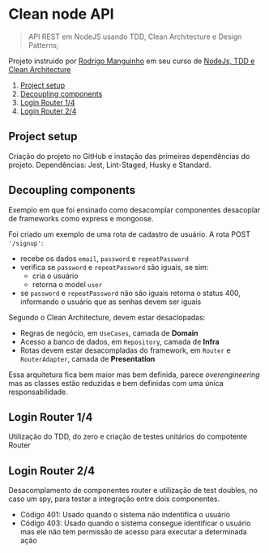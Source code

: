 # Clean node API
> API REST em NodeJS usando TDD, Clean Architecture e Design Patterns;

Projeto instruido por [Rodrigo Manguinho](https://www.linkedin.com/in/rmanguinho/) em seu curso de [NodeJs, TDD e Clean Architecture](https://www.youtube.com/playlist?list=PL9aKtVrF05DyEwK5kdvzrYXFdpZfj1dsG)

1. [Project setup](#project-setup)
2. [Decoupling components](#decoupling-components)
3. [Login Router 1/4](#login-router-14)
3. [Login Router 2/4](#login-router-24)

## Project setup
Criação do projeto no GitHub e instação das primeiras dependências do projeto. Dependências: Jest, Lint-Staged, Husky e Standard.

## Decoupling components
Exemplo em que foi ensinado como desacomplar componentes desacoplar de frameworks como express e mongoose.

Foi criado um exemplo de uma rota de cadastro de usuário. A rota POST `'/signup'`:
- recebe os dados `email`, `password` e `repeatPassword`
- verifica se `password` e `repeatPassword` são iguais, se sim:
    - cria o usuário
    - retorna o model `user`
- se `password` e `repeatPassword` não são iguais retorna o status 400, informando o usuário que as senhas devem ser iguais

Segundo o Clean Architecture, devem estar desaclopadas:
- Regras de negócio, em `UseCases`, camada de __Domain__
- Acesso a banco de dados, em `Repository`, camada de __Infra__
- Rotas devem estar desacompladas do framework, em `Router` e `RouterAdapter`, camada de __Presentation__

Essa arquitetura fica bem maior mas bem definida, parece _overengineering_ mas as classes estão reduzidas e bem definidas com uma única responsabilidade.

## Login Router 1/4
Utilização do TDD, do zero e criação de testes unitários do compotente Router

## Login Router 2/4
Desacomplamento de componentes router e utilização de test doubles, no caso um spy, para testar a integração entre dois componentes.

- Código 401: Usado quando o sistema não indentifica o usuário
- Código 403: Usado quando o sistema consegue identificar o usuário mas ele não tem permissão de acesso para executar a determinada ação